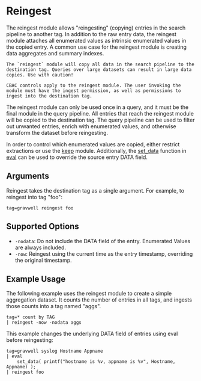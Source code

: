 # Reingest

The reingest module allows "reingesting" (copying) entries in the search pipeline to another tag. In addition to the raw entry data, the reingest module attaches all enumerated values as intrinsic enumerated values in the copied entry. A common use case for the reingest module is creating data aggregates and summary indexes.

```{warning}
The `reingest` module will copy all data in the search pipeline to the destination tag. Queries over large datasets can result in large data copies. Use with caution!
```

```{note}
CBAC controls apply to the reingest module. The user invoking the module must have the ingest permission, as well as permissions to ingest into the destination tag.
```

The reingest module can only be used once in a query, and it must be the final module in the query pipeline. All entries that reach the reingest module will be copied to the destination tag. The query pipeline can be used to filter out unwanted entries, enrich with enumerated values, and otherwise transform the dataset before reingesting.

In order to control which enumerated values are copied, either restrict extractions or use the [keep](/search/keep/keep) module. Additionally, the [set_data](#set-data-target) function in [eval](/search/eval/eval) can be used to override the source entry DATA field.

## Arguments

Reingest takes the destination tag as a single argument. For example, to reingest into tag "foo":

```gravwell
tag=gravwell reingest foo
```

## Supported Options

* `-nodata`: Do not include the DATA field of the entry. Enumerated Values are always included.
* `-now`: Reingest using the current time as the entry timestamp, overriding the original timestamp.

## Example Usage

The following example uses the reingest module to create a simple aggregation dataset. It counts the number of entries in all tags, and ingests those counts into a tag named "aggs".

```gravwwell
tag=* count by TAG
| reingest -now -nodata aggs
```

This example changes the underlying DATA field of entries using eval before reingesting:

```gravwell
tag=gravwell syslog Hostname Appname
| eval
    set_data( printf("hostname is %v, appname is %v", Hostname, Appname) );
| reingest foo
```
